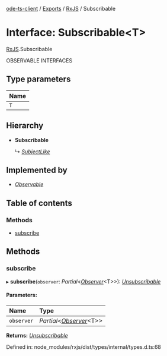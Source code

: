 [ode-ts-client](../README.md) / [Exports](../modules.md) / [RxJS](../modules/rxjs.md) / Subscribable

# Interface: Subscribable<T\>

[RxJS](../modules/rxjs.md).Subscribable

OBSERVABLE INTERFACES

## Type parameters

Name |
:------ |
`T` |

## Hierarchy

* **Subscribable**

  ↳ [*SubjectLike*](rxjs.subjectlike.md)

## Implemented by

* [*Observable*](../classes/rxjs.observable.md)

## Table of contents

### Methods

- [subscribe](rxjs.subscribable.md#subscribe)

## Methods

### subscribe

▸ **subscribe**(`observer`: *Partial*<[*Observer*](rxjs.observer.md)<T\>\>): [*Unsubscribable*](rxjs.unsubscribable.md)

#### Parameters:

Name | Type |
:------ | :------ |
`observer` | *Partial*<[*Observer*](rxjs.observer.md)<T\>\> |

**Returns:** [*Unsubscribable*](rxjs.unsubscribable.md)

Defined in: node_modules/rxjs/dist/types/internal/types.d.ts:68
